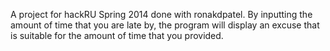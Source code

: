 A project for hackRU Spring 2014 done with ronakdpatel. By inputting the amount of time that you are late by, the program will display an excuse that is suitable for the amount of time that you provided.
